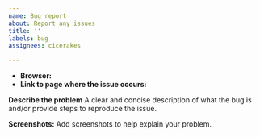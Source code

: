 ```yaml
---
name: Bug report
about: Report any issues
title: ''
labels: bug
assignees: cicerakes

---
```


- **Browser:** 
- **Link to page where the issue occurs:** 

**Describe the problem**
A clear and concise description of what the bug is and/or provide steps to reproduce the issue.

**Screenshots:**
Add screenshots to help explain your problem.
